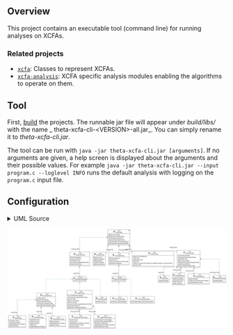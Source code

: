 ## Overview

This project contains an executable tool (command line) for running analyses on XCFAs.

### Related projects

* [`xcfa`](../xcfa/README.md): Classes to represent XCFAs.
* [`xcfa-analysis`](../xcfa-analysis/README.md): XCFA specific analysis modules enabling the
  algorithms to operate on them.

## Tool

First, [build](../../doc/Build.md) the projects. The runnable jar file will appear under
_build/libs/_ with the name _
theta-xcfa-cli-\<VERSION\>-all.jar_. You can simply rename it to _theta-xcfa-cli.jar_.

The tool can be run with `java -jar theta-xcfa-cli.jar [arguments]`. If no arguments are given, a
help screen is
displayed about the arguments and their possible values. For
example `java -jar theta-xcfa-cli.jar --input program.c --loglevel INFO` runs the default analysis
with logging on
the `program.c` input file.

## Configuration

<details><summary>UML Source</summary>

``` plantuml
@startuml

!theme plain
skinparam linetype ortho

interface SpecBackendConfig << interface >>
interface SpecFrontendConfig << interface >>

entity  ArgConfig << data >> {
   disable: Boolean
}
entity  BMCConfig << data >> {
   bmcSolver: String
   nonLfPath: Boolean
   validateBMCSolver: Boolean
   disable: Boolean
}
entity  BackendConfig<T> << data >> {
   inProcess: Boolean
   backend: Backend
   timeoutMs: Long
   specConfig: SpecBackendConfig
   solverHome: String
}
entity  BoundedConfig << data >> {
   maxBound: Int
   objects: Set<Config>
   bmcConfig: BMCConfig
   indConfig: InductionConfig
   itpConfig: InterpolationConfig
}
entity  CFrontendConfig << data >> {
   arithmetic: ArithmeticType
}
entity  CHCFrontendConfig << data >> {
   chcTransformation: ChcTransformation
}
entity  COutputConfig << data >> {
   useExArr: Boolean
   useRange: Boolean
   disable: Boolean
   useArr: Boolean
}
entity  CegarAbstractorConfig << data >> {
   search: Search
   maxEnum: Int
   validateAbstractionSolver: Boolean
   abstractionSolver: String
   domain: Domain
}
entity  CegarConfig << data >> {
   coi: ConeOfInfluenceMode
   refinerConfig: CegarRefinerConfig
   porLevel: POR
   objects: Set<Config>
   initPrec: InitPrec
   abstractorConfig: CegarAbstractorConfig
   porRandomSeed: Int
   cexMonitor: CexMonitorOptions
}
entity  CegarRefinerConfig << data >> {
   pruneStrategy: PruneStrategy
   exprSplitter: ExprSplitterOptions
   refinement: Refinement
   validateRefinementSolver: Boolean
   refinementSolver: String
}
entity  DebugConfig << data >> {
   logLevel: Level
   argdebug: Boolean
   debug: Boolean
   argToFile: Boolean
   stacktrace: Boolean
}
entity  FrontendConfig<T> << data >> {
   lbeLevel: LbeLevel
   loopUnroll: Int
   specConfig: SpecFrontendConfig
   inputType: InputType
}
entity  InductionConfig << data >> {
   indMinBound: Int
   indSolver: String
   disable: Boolean
   indFreq: Int
   validateIndSolver: Boolean
}
entity  InputConfig << data >> {
   property: ErrorDetection
   catFile: File?
   propertyFile: File?
   input: File?
   xcfaWCtx: Triple<XCFA, Collection<GraphConstraint>, ParseContext>?
   parseCtx: File?
}
entity  InterpolationConfig << data >> {
   disable: Boolean
   validateItpSolver: Boolean
   itpSolver: String
}
entity  OutputConfig << data >> {
   versionInfo: Boolean
   COutputConfig: COutputConfig
   resultFolder: File
   objects: Set<Config>
   xcfaOutputConfig: XcfaOutputConfig
   argConfig: ArgConfig
   witnessConfig: WitnessConfig
}
entity  PortfolioConfig << data >> {
   portfolio: String
}
entity  WitnessConfig << data >> {
   disable: Boolean
   validateConcretizerSolver: Boolean
   concretizerSolver: String
}
entity  XcfaConfig<F, B> << data >> {
   objects: Set<Config>
   debugConfig: DebugConfig
   inputConfig: InputConfig
   outputConfig: OutputConfig
   frontendConfig: FrontendConfig<F>
   backendConfig: BackendConfig<B>
}
entity  XcfaOutputConfig << data >> {
   disable: Boolean
}

BackendConfig         "1" *-[#595959,plain]d->  "specConfig\n1" SpecBackendConfig
BoundedConfig          -[#008200,dashed]u-^  SpecBackendConfig
BoundedConfig         "1" *-[#595959,plain]d-> "bmcConfig\n1" BMCConfig
BoundedConfig         "1" *-[#595959,plain]d-> "indConfig\n1" InductionConfig
BoundedConfig         "1" *-[#595959,plain]d-> "itpConfig\n1" InterpolationConfig
CFrontendConfig        -[#008200,dashed]u-^  SpecFrontendConfig
CHCFrontendConfig      -[#008200,dashed]u-^  SpecFrontendConfig
CegarConfig            -[#008200,dashed]u-^  SpecBackendConfig
CegarConfig           "1" *-[#595959,plain]d-> "abstractorConfig\n1" CegarAbstractorConfig
CegarConfig           "1" *-[#595959,plain]d-> "refinerConfig\n1" CegarRefinerConfig
FrontendConfig        "1" *-[#595959,plain]d-> "specConfig\n1" SpecFrontendConfig
OutputConfig          "1" *-[#595959,plain]d-> "argConfig\n1" ArgConfig
OutputConfig          "1" *-[#595959,plain]d-> "cOutputConfig\n1" COutputConfig
OutputConfig          "1" *-[#595959,plain]d-> "witnessConfig\n1" WitnessConfig
OutputConfig          "1" *-[#595959,plain]d-> "xcfaOutputConfig\n1" XcfaOutputConfig
PortfolioConfig        -[#008200,dashed]u-^  SpecBackendConfig
XcfaConfig            "1" *-[#595959,plain]d-> "backendConfig\n1" BackendConfig
XcfaConfig            "1" *-[#595959,plain]d-> "debugConfig\n1" DebugConfig
XcfaConfig            "1" *-[#595959,plain]d-> "frontendConfig\n1" FrontendConfig
XcfaConfig            "1" *-[#595959,plain]d-> "inputConfig\n1" InputConfig
XcfaConfig            "1" *-[#595959,plain]d-> "outputConfig\n1" OutputConfig
@enduml
```

</details>

![](config_diagram.svg)
